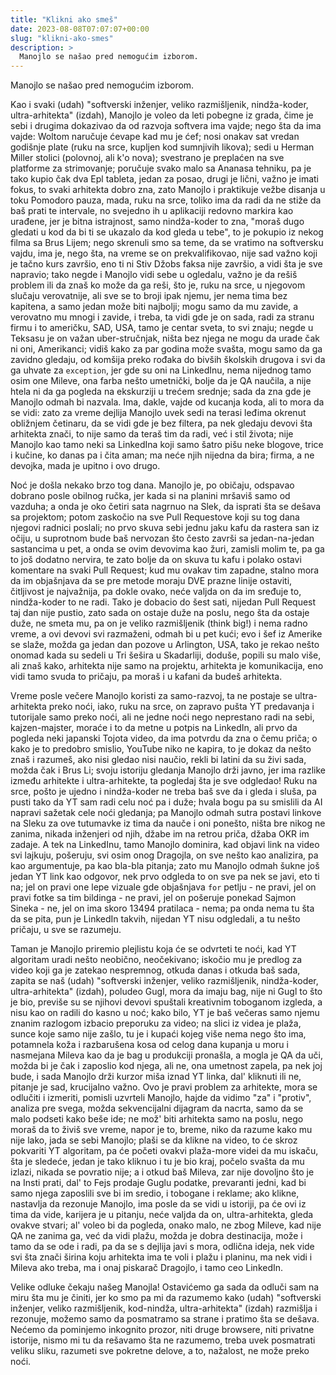 ```yaml
---
title: "Klikni ako smeš"
date: 2023-08-08T07:07:07+00:00
slug: "klikni-ako-smes"
description: >
  Manojlo se našao pred nemogućim izborom.
---
```


Manojlo se našao pred nemogućim izborom.

Kao i svaki (udah) "softverski inženjer, veliko razmišljenik, nindža-koder, ultra-arhitekta" (izdah), Manojlo je voleo da leti pobegne iz grada, čime je sebi i drugima dokazivao da od razvoja softvera ima vajde; nego šta da ima vajde: Woltom naručuje ćevape kad mu je ćef; nosi onakav sat vredan godišnje plate (ruku na srce, kupljen kod sumnjivih likova); sedi u Herman Miller stolici (polovnoj, ali k'o nova); svestrano je preplaćen na sve platforme za strimovanje; poručuje svako malo sa Ananasa tehniku, pa je tako kupio čak dva Epl tableta, jedan za posao, drugi je lični, važno je imati fokus, to svaki arhitekta dobro zna, zato Manojlo i praktikuje vežbe disanja u toku Pomodoro pauza, mada, ruku na srce, toliko ima da radi da ne stiže da baš prati te intervale, no svejedno ih u aplikaciji redovno markira kao urađene, jer je bitna istrajnost, samo nindža-koder to zna, "moraš dugo gledati u kod da bi ti se ukazalo da kod gleda u tebe", to je pokupio iz nekog filma sa Brus Lijem; nego skrenuli smo sa teme, da se vratimo na softversku vajdu, ima je, nego šta, na vreme se on prekvalifikovao, nije sad važno koji je tačno kurs završio, eno ti ni Stiv Džobs faksa nije završio, a vidi šta je sve napravio; tako negde i Manojlo vidi sebe u ogledalu, važno je da rešiš problem ili da znaš ko može da ga reši, što je, ruku na srce, u njegovom slučaju verovatnije, ali sve se to broji ipak njemu, jer nema tima bez kapitena, a samo jedan može biti najbolji; mogu samo da mu zavide, a verovatno mu mnogi i zavide, i treba, ta vidi gde je on sada, radi za stranu firmu i to američku, SAD, USA, tamo je centar sveta, to svi znaju; negde u Teksasu je on važan uber-stručnjak, ništa bez njega ne mogu da urade čak ni oni, Amerikanci; vidiš kako za par godina može svašta, mogu samo da ga zavidno gledaju, od komšija preko rođaka do bivših školskih drugova i svi da ga uhvate za `exception`, jer gde su oni na LinkedInu, nema nijednog tamo osim one Mileve, ona farba nešto umetnički, bolje da je QA naučila, a nije htela ni da ga pogleda na ekskurziji u trećem srednje; sada da zna gde je Manojlo odmah bi nazvala. Ima, dakle, vajde od kucanja koda, ali to mora da se vidi: zato za vreme dejlija Manojlo uvek sedi na terasi leđima okrenut obližnjem četinaru, da se vidi gde je bez filtera, pa nek gledaju devovi šta arhitekta znači, to nije samo da teraš tim da radi, već i stil života; nije Manojlo kao tamo neki sa LinkedIna koji samo šatro pišu neke blogove, trice i kučine, ko danas pa i čita aman; ma neće njih nijedna da bira; firma, a ne devojka, mada je upitno i ovo drugo.

Noć je došla nekako brzo tog dana. Manojlo je, po običaju, odspavao dobrano posle obilnog ručka, jer kada si na planini mršaviš samo od vazduha; a onda je oko četiri sata nagrnuo na Slek, da isprati šta se dešava sa projektom; potom zaskočio na sve Pull Requestove koji su tog dana njegovi radnici poslali; no prvo skuva sebi jednu jaku kafu da rastera san iz očiju, u suprotnom bude baš nervozan što često završi sa jedan-na-jedan sastancima u pet, a onda se ovim devovima kao žuri, zamisli molim te, pa ga to još dodatno nervira, te zato bolje da on skuva tu kafu i polako ostavi komentare na svaki Pull Request; kud mu ovakav tim zapadne, stalno mora da im objašnjava da se pre metode moraju DVE prazne linije ostaviti, čitljivost je najvažnija, pa dokle ovako, neće valjda on da im sređuje to, nindža-koder to ne radi. Tako je dobacio do šest sati, nijedan Pull Request taj dan nije pustio, zato sada on ostaje duže na poslu, nego šta da ostaje duže, ne smeta mu, pa on je veliko razmišljenik (think big!) i nema radno vreme, a ovi devovi svi razmaženi, odmah bi u pet kući; evo i šef iz Amerike se slaže, možda ga jedan dan pozove u Arlington, USA, tako je rekao nešto onomad kada su sedeli u Tri šešira u Skadarliji, doduše, popili su malo više, ali znaš kako, arhitekta nije samo na projektu, arhitekta je komunikacija, eno vidi tamo svuda to pričaju, pa moraš i u kafani da budeš arhitekta.

Vreme posle večere Manojlo koristi za samo-razvoj, ta ne postaje se ultra-arhitekta preko noći, iako, ruku na srce, on zapravo pušta YT predavanja i tutorijale samo preko noći, ali ne jedne noći nego neprestano radi na sebi, kajzen-majster, moraće i to da metne u potpis na LinkedIn, ali prvo da pogleda neki japanski Tojota video, da ima potvrdu da zna o čemu priča; o kako je to predobro smislio, YouTube niko ne kapira, to je dokaz da nešto znaš i razumeš, ako nisi gledao nisi naučio, rekli bi latini da su živi sada, možda čak i Brus Li; svoju istoriju gledanja Manojlo drži javno, jer ima razlike između arhitekte i ultra-arhitekte, ta pogledaj šta je sve odgledao! Ruku na srce, pošto je ujedno i nindža-koder ne treba baš sve da i gleda i sluša, pa pusti tako da YT sam radi celu noć pa i duže; hvala bogu pa su smislili da AI napravi sažetak cele noći gledanja; pa Manojlo odmah sutra postavi linkove na Sleku za ove tutumavke iz tima da nauče i oni ponešto, ništa bre nikog ne zanima, nikada inženjeri od njih, džabe im na retrou priča, džaba OKR im zadaje. A tek na LinkedInu, tamo Manojlo dominira, kad objavi link na video svi lajkuju, pošeruju, svi osim onog Dragojla, on sve nešto kao analizira, pa kao argumentuje, pa kao bla-bla pitanja; zato mu Manojlo odmah šukne još jedan YT link kao odgovor, nek prvo odgleda to on sve pa nek se javi, eto ti na; jel on pravi one lepe vizuale gde objašnjava `for` petlju - ne pravi, jel on pravi fotke sa tim bildinga - ne pravi, jel on pošeruje ponekad Sajmon Sineka - ne, jel on ima skoro 13494 pratilaca - nema; pa onda nema tu šta da se pita, pun je LinkedIn takvih, nijedan YT nisu odgledali, a tu nešto pričaju, u sve se razumeju.

Taman je Manojlo priremio plejlistu koja će se odvrteti te noći, kad YT algoritam uradi nešto neobično, neočekivano; iskočio mu je predlog za video koji ga je zatekao nespremnog, otkuda danas i otkuda baš sada, zapita se naš (udah) "softverski inženjer, veliko razmišljenik, nindža-koder, ultra-arhitekta" (izdah), poludeo Gugl, mora da imaju bag, nije ni Gugl to što je bio, previše su se njihovi devovi spuštali kreativnim toboganom izgleda, a nisu kao on radili do kasno u noć; kako bilo, YT je baš večeras samo njemu znanim razlogom izbacio preporuku za video; na slici iz videa je plaža, sunce koje samo nije zašlo, tu je i kupaći kojeg više nema nego što ima, potamnela koža i razbarušena kosa od celog dana kupanja u moru i nasmejana Mileva kao da je bag u produkciji pronašla, a mogla je QA da uči, možda bi je čak i zaposlio kod njega, ali ne, ona umetnost zapela, pa nek joj bude, i sada Manojlo drži kurzor miša iznad YT linka, dal' kliknuti ili ne, pitanje je sad, krucijalno važno. Ovo je pravi problem za arhitekte, mora se odlučiti i izmeriti, pomisli uzvrteli Manojlo, hajde da vidimo "za" i "protiv", analiza pre svega, možda sekvencijalni dijagram da nacrta, samo da se malo podseti kako beše ide; ne mož' biti arhitekta samo na poslu, nego moraš da to živiš sve vreme, napor je to, breme, niko da razume kako mu nije lako, jada se sebi Manojlo; plaši se da klikne na video, to će skroz pokvariti YT algoritam, pa će početi ovakvi plaža-more videi da mu iskaču, šta je sledeće, jedan je tako kliknuo i tu je bio kraj, počelo svašta da mu izlazi, nikada se povratio nije; a i otkud baš Mileva, zar nije dovoljno što je na Insti prati, dal' to Fejs prodaje Guglu podatke, prevaranti jedni, kad bi samo njega zaposlili sve bi im sredio, i tobogane i reklame; ako klikne, nastavlja da rezonuje Manojlo, ima posle da se vidi u istoriji, pa će ovi iz tima da vide, karijera je u pitanju, neće valjda da on, ultra-arhitekta, gleda ovakve stvari; al' voleo bi da pogleda, onako malo, ne zbog Mileve, kad nije QA ne zanima ga, već da vidi plažu, možda je dobra destinacija, može i tamo da se ode i radi, pa da se s dejlija javi s mora, odlična ideja, nek vide svi šta znači širina koju arhitekta ima te voli i plažu i planinu, ma nek vidi i Mileva ako treba, ma i onaj piskarač Dragojlo, i tamo ceo LinkedIn.

Velike odluke čekaju našeg Manojla! Ostavićemo ga sada da odluči sam na miru šta mu je činiti, jer ko smo pa mi da razumemo kako (udah) "softverski inženjer, veliko razmišljenik, kod-nindža, ultra-arhitekta" (izdah) razmišlja i rezonuje, možemo samo da posmatramo sa strane i pratimo šta se dešava. Nećemo da pominjemo inkognito prozor, niti druge browsere, niti privatne istorije, nismo mi tu da rešavamo šta ne razumemo, treba uvek posmatrati veliku sliku, razumeti sve pokretne delove, a to, nažalost, ne može preko noći.
